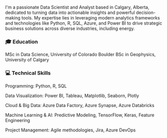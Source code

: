 I'm a passionate Data Scientist and Analyst based in Calgary, Alberta, dedicated to turning data into actionable insights and powerful decision-making tools. My expertise lies in leveraging modern analytics frameworks and technologies like Python, R, SQL, Azure, and Power BI to drive strategic business solutions across diverse industries, including energy.


### 🎓 Education
MSc in Data Science, University of Colorado Boulder
BSc in Geophysics, University of Calgary

### 💻 Technical Skills

Programming: Python, R, SQL

Data Visualization: Power BI, Tableau, Matplotlib, Seaborn, Plotly

Cloud & Big Data: Azure Data Factory, Azure Synapse, Azure Databricks

Machine Learning & AI: Predictive Modeling, TensorFlow, Keras, Feature Engineering

Project Management: Agile methodologies, Jira, Azure DevOps


